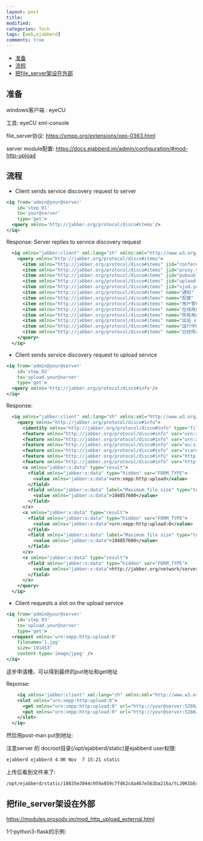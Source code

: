 ```yaml
---
layout: post
title:
modified:
categories: Tech
tags: [web,ejabberd]
comments: true
---
```



<!-- TOC -->

- [准备](#准备)
- [流程](#流程)
- [把file_server架设在外部](#把file_server架设在外部)

<!-- /TOC -->


## 准备

windows客户端 : eyeCU

工具: eyeCU xml-console

file_server协议: <https://xmpp.org/extensions/xep-0363.html>

server module配置: <https://docs.ejabberd.im/admin/configuration/#mod-http-upload>


## 流程

* Client sends service discovery request to server

```xml
<iq from='admin@your@server'
    id='step_01'
    to='your@server'
    type='get'>
  <query xmlns='http://jabber.org/protocol/disco#items'/>
</iq>
```

Response: Server replies to service discovery request

```xml
  <iq xmlns="jabber:client" xml:lang="zh" xmlns:xml="http://www.w3.org/XML/1998/namespace" to="admin@your@server/eyeCU" type="result" from="your@server" id="step_01">
    <query xmlns="http://jabber.org/protocol/disco#items">
      <item xmlns="http://jabber.org/protocol/disco#items" jid="conference.your@server"/>
      <item xmlns="http://jabber.org/protocol/disco#items" jid="proxy.your@server"/>
      <item xmlns="http://jabber.org/protocol/disco#items" jid="pubsub.your@server"/>
      <item xmlns="http://jabber.org/protocol/disco#items" jid="upload.your@server"/>
      <item xmlns="http://jabber.org/protocol/disco#items" jid="vjud.your@server"/>
      <item xmlns="http://jabber.org/protocol/disco#items" name="通知" jid="your@server" node="announce"/>
      <item xmlns="http://jabber.org/protocol/disco#items" name="配置" jid="your@server" node="config"/>
      <item xmlns="http://jabber.org/protocol/disco#items" name="用户管理" jid="your@server" node="user"/>
      <item xmlns="http://jabber.org/protocol/disco#items" name="在线用户" jid="your@server" node="online users"/>
      <item xmlns="http://jabber.org/protocol/disco#items" name="所有用户" jid="your@server" node="all users"/>
      <item xmlns="http://jabber.org/protocol/disco#items" name="出站 s2s 连接" jid="your@server" node="outgoing s2s"/>
      <item xmlns="http://jabber.org/protocol/disco#items" name="运行中的节点" jid="your@server" node="running nodes"/>
      <item xmlns="http://jabber.org/protocol/disco#items" name="已经停止的节点" jid="your@server" node="stopped nodes"/>
    </query>
  </iq>
```

* Client sends service discovery request to upload service

```xml
<iq from='admin@your@server'
    id='step_02'
    to='upload.your@server'
    type='get'>
  <query xmlns='http://jabber.org/protocol/disco#info'/>
</iq>
```

Response:

```xml
  <iq xmlns="jabber:client" xml:lang="zh" xmlns:xml="http://www.w3.org/XML/1998/namespace" to="admin@your@server/eyeCU" type="result" from="upload.your@server" id="step_02">
    <query xmlns="http://jabber.org/protocol/disco#info">
      <identity xmlns="http://jabber.org/protocol/disco#info" type="file" name="HTTP File Upload" category="store"/>
      <feature xmlns="http://jabber.org/protocol/disco#info" var="urn:xmpp:http:upload"/>
      <feature xmlns="http://jabber.org/protocol/disco#info" var="urn:xmpp:http:upload:0"/>
      <feature xmlns="http://jabber.org/protocol/disco#info" var="eu:siacs:conversations:http:upload"/>
      <feature xmlns="http://jabber.org/protocol/disco#info" var="vcard-temp"/>
      <feature xmlns="http://jabber.org/protocol/disco#info" var="http://jabber.org/protocol/disco#info"/>
      <feature xmlns="http://jabber.org/protocol/disco#info" var="http://jabber.org/protocol/disco#items"/>
      <x xmlns="jabber:x:data" type="result">
        <field xmlns="jabber:x:data" type="hidden" var="FORM_TYPE">
          <value xmlns="jabber:x:data">urn:xmpp:http:upload</value>
        </field>
        <field xmlns="jabber:x:data" label="Maximum file size" type="text-single" var="max-file-size">
          <value xmlns="jabber:x:data">104857600</value>
        </field>
      </x>
      <x xmlns="jabber:x:data" type="result">
        <field xmlns="jabber:x:data" type="hidden" var="FORM_TYPE">
          <value xmlns="jabber:x:data">urn:xmpp:http:upload:0</value>
        </field>
        <field xmlns="jabber:x:data" label="Maximum file size" type="text-single" var="max-file-size">
          <value xmlns="jabber:x:data">104857600</value>
        </field>
      </x>
      <x xmlns="jabber:x:data" type="result">
        <field xmlns="jabber:x:data" type="hidden" var="FORM_TYPE">
          <value xmlns="jabber:x:data">http://jabber.org/network/serverinfo</value>
        </field>
      </x>
    </query>
  </iq>
```

* Client requests a slot on the upload service

```xml
<iq from='admin@your@server'
    id='step_03'
    to='upload.your@server'
    type='get'>
  <request xmlns='urn:xmpp:http:upload:0'
    filename='1.jpg'
    size='191453'
    content-type='image/jpeg' />
</iq>
```

这步申请槽，可以得到最终的put地址和get地址

Reponse:

```xml
    <iq xmlns="jabber:client" xml:lang="zh" xmlns:xml="http://www.w3.org/XML/1998/namespace" to="admin@your@server/eyeCU" type="result" from="upload.your@server" id="step_03">
    <slot xmlns="urn:xmpp:http:upload:0">
      <get xmlns="urn:xmpp:http:upload:0" url="http://your@server:5280/upload/18835e3044c959a859c7fd62cda467e563ba216a/tLJ0KIbEq64xYkk1paEo9F7xAkTmaugbXoHxMQNA/1.jpg"/>
      <put xmlns="urn:xmpp:http:upload:0" url="http://your@server:5280/upload/18835e3044c959a859c7fd62cda467e563ba216a/tLJ0KIbEq64xYkk1paEo9F7xAkTmaugbXoHxMQNA/1.jpg"/>
    </slot>
  </iq>
```

然后用post-man put到地址:

注意server 的 docroot目录(/opt/ejabberd/static)是ejabberd user权限:

```sh
ejabberd ejabberd 4.0K Nov  7 15:21 static
```

上传后看到文件来了:

```sh
/opt/ejabberd/static/18835e3044c959a859c7fd62cda467e563ba216a/tLJ0KIbEq64xYkk1paEo9F7xAkTmaugbXoHxMQNA
```

## 把file_server架设在外部

<https://modules.prosody.im/mod_http_upload_external.html>

1个python3-flask的示例:
